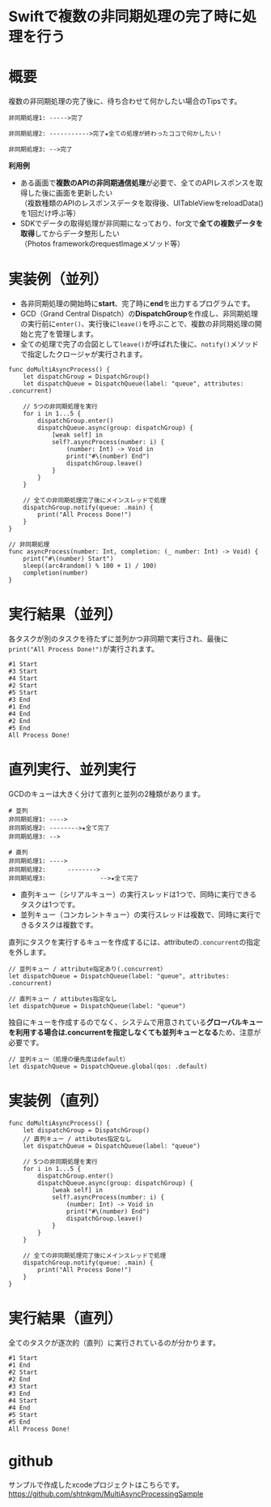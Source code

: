 # Swiftで複数の非同期処理の完了時に処理を行う
# 概要
複数の非同期処理の完了後に、待ち合わせて何かしたい場合のTipsです。

```sh:イメージ
非同期処理1: ----->完了

非同期処理2: ----------->完了★全ての処理が終わったココで何かしたい！

非同期処理3: -->完了
```

**利用例**

 - ある画面で**複数のAPIの非同期通信処理**が必要で、全てのAPIレスポンスを取得した後に画面を更新したい<br>（複数種類のAPIのレスポンスデータを取得後、UITableViewをreloadData()を1回だけ呼ぶ等）
 - SDKでデータの取得処理が非同期になっており、for文で**全ての複数データを取得**してからデータ整形したい<br>（Photos frameworkのrequestImageメソッド等）

# 実装例（並列）
 - 各非同期処理の開始時に**start**、完了時に**end**を出力するプログラムです。
 - GCD（Grand Central Dispatch）の**DispatchGroup**を作成し、非同期処理の実行前に`enter()`、実行後に`leave()`を呼ぶことで、複数の非同期処理の開始と完了を管理します。
 - 全ての処理で完了の合図として`leave()`が呼ばれた後に、`notify()`メソッドで指定したクロージャが実行されます。

``` swift:実装例（並列）
func doMultiAsyncProcess() {
    let dispatchGroup = DispatchGroup()    
    let dispatchQueue = DispatchQueue(label: "queue", attributes: .concurrent)
    
    // 5つの非同期処理を実行
    for i in 1...5 {
        dispatchGroup.enter()
        dispatchQueue.async(group: dispatchGroup) {
            [weak self] in
            self?.asyncProcess(number: i) {
                (number: Int) -> Void in
                print("#\(number) End")
                dispatchGroup.leave()
            }
        }
    }
    
    // 全ての非同期処理完了後にメインスレッドで処理
    dispatchGroup.notify(queue: .main) {
        print("All Process Done!")
    }
}

// 非同期処理
func asyncProcess(number: Int, completion: (_ number: Int) -> Void) {
    print("#\(number) Start")
    sleep((arc4random() % 100 + 1) / 100)
    completion(number)
}
```

# 実行結果（並列）
各タスクが別のタスクを待たずに並列かつ非同期で実行され、最後に`print("All Process Done!")`が実行されます。

```:実行結果（並列）
#1 Start
#3 Start
#4 Start
#2 Start
#5 Start
#3 End
#1 End
#4 End
#2 End
#5 End
All Process Done!
```

# 直列実行、並列実行
GCDのキューは大きく分けて直列と並列の2種類があります。

```sh:イメージ
# 並列
非同期処理1: ---->
非同期処理2: -------->★全て完了
非同期処理3: -->

# 直列
非同期処理1: ---->
非同期処理2:      -------->
非同期処理3:               -->★全て完了

```
 - 直列キュー（シリアルキュー）の実行スレッドは1つで、同時に実行できるタスクは1つです。
 - 並列キュー（コンカレントキュー）の実行スレッドは複数で、同時に実行できるタスクは複数です。

直列にタスクを実行するキューを作成するには、attributeの`.concurrent`の指定を外します。

```swift:直列、並列キューの指定方法
// 並列キュー / attribute指定あり(.concurrent）
let dispatchQueue = DispatchQueue(label: "queue", attributes: .concurrent)

// 直列キュー / attibutes指定なし
let dispatchQueue = DispatchQueue(label: "queue")
```
独自にキューを作成するのでなく、システムで用意されている**グローバルキューを利用する場合は.concurrentを指定しなくても並列キューとなる**ため、注意が必要です。

```swift:グローバルキュー
// 並列キュー（処理の優先度はdefault）
let dispatchQueue = DispatchQueue.global(qos: .default)
```

# 実装例（直列）

```swift:実装例（直列）
func doMultiAsyncProcess() {
    let dispatchGroup = DispatchGroup()
    // 直列キュー / attibutes指定なし
    let dispatchQueue = DispatchQueue(label: "queue")

    // 5つの非同期処理を実行    
    for i in 1...5 {
        dispatchGroup.enter()
        dispatchQueue.async(group: dispatchGroup) {
            [weak self] in
            self?.asyncProcess(number: i) {
                (number: Int) -> Void in
                print("#\(number) End")
                dispatchGroup.leave()
            }
        }
    }
    
    // 全ての非同期処理完了後にメインスレッドで処理
    dispatchGroup.notify(queue: .main) {
        print("All Process Done!")
    }
}
```

# 実行結果（直列）
全てのタスクが逐次的（直列）に実行されているのが分かります。

```:実行結果（直列）
#1 Start
#1 End
#2 Start
#2 End
#3 Start
#3 End
#4 Start
#4 End
#5 Start
#5 End
All Process Done!
```

# github
サンプルで作成したxcodeプロジェクトはこちらです。
https://github.com/shtnkgm/MultiAsyncProcessingSample

